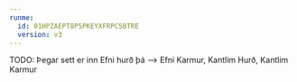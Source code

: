 ```yaml
---
runme:
  id: 01HPZAEPT8P5PKEYXFRPC5BTRE
  version: v3
---
```


TODO: Þegar sett er inn Efni hurð þá --> Efni Karmur, Kantlim Hurð, Kantlim Karmur
